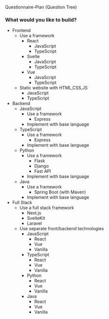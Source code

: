 Questionnaire-Plan (Question Tree)

### What would you like to build?

- Frontend
  - Use a framework
    - React
      - JavaScript
      - TypeScript
    - Svelte
      - JavaScript
      - TypeScript
    - Vue
      - JavaScript
      - TypeScript
  - Static website with HTML,CSS,JS
    - JavaScript
    - TypeScript
- Backend
  - JavaScript
    - Use a framework
      - Express
    - Implement with base language
  - TypeScript
    - Use a framework
      - Express
    - Implement with base language
  - Python
    - Use a framework
      - Flask
      - Django
      - Fast API
    - Implement with base language
  - Java
    - Use a framework
      - Spring Boot (with Maven)
    - Implement with base language
- Full Stack
  - Use a full stack framework
    - Next.js
    - SvelteKit
    - Laravel
  - Use separate front/backend technologies
    - JavaScript
        - React
        - Vue
        - Vanilla
    - TypeScript
        - React
        - Vue
        - Vanilla
    - Python
        - React
        - Vue
        - Vanilla
    - Java
        - React
        - Vue
        - Vanilla
